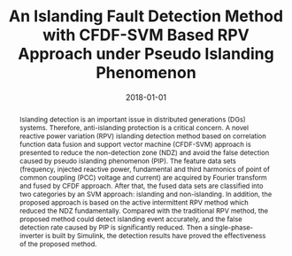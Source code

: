 ---
title: 'An Islanding Fault Detection Method with CFDF-SVM Based RPV Approach under Pseudo Islanding Phenomenon'

# Authors
# If you created a profile for a user (e.g. the default `admin` user), write the username (folder name) here
# and it will be replaced with their full name and linked to their profile.
authors:
  - Yang Li
  - Ningyun Lu
  - Bing Jiang
  - Yajie Ma
  - Xiuli Wang

# Author notes (optional)
author_notes:
  - '' #'Equal contribution'
  - '' #'Equal contribution'

date: '2018-01-01' #'2013-07-01T00:00:00Z'
doi: 'https://doi.org/10.1016/j.ifacol.2018.09.559'

# Schedule page publish date (NOT publication's date).
publishDate: '2023-11-24T03:08:20.555752Z'

# Publication type.
# Accepts a single type but formatted as a YAML list (for Hugo requirements).
# Enter a publication type from the CSL standard.
publication_types: ['paper-conference']

# Publication name and optional abbreviated publication name.
publication: In *10<sup>th</sup> IFAC Symposium on Fault Detection, Supervision and Safety for Technical Processes SAFEPROCESS*
publication_short: In *Warsaw, Poland*

abstract: 'Islanding detection is an important issue in distributed generations (DGs) systems. Therefore, anti-islanding protection is a critical concern. A novel reactive power variation (RPV) islanding detection method based on correlation function data fusion and support vector machine (CFDF-SVM) approach is presented to reduce the non-detection zone (NDZ) and avoid the false detection caused by pseudo islanding phenomenon (PIP). The feature data sets (frequency, injected reactive power, fundamental and third harmonics of point of common coupling (PCC) voltage and current) are acquired by Fourier transform and fused by CFDF approach. After that, the fused data sets are classified into two categories by an SVM approach: islanding and non-islanding. In addition, the proposed approach is based on the active intermittent RPV method which reduced the NDZ fundamentally. Compared with the traditional RPV method, the proposed method could detect islanding event accurately, and the false detection rate caused by PIP is significantly reduced. Then a single-phase-inverter is built by Simulink, the detection results have proved the effectiveness of the proposed method.'

# Summary. An optional shortened abstract.
summary: Islanding detection, Data fusion, Single-phase-inverter, Non-detection zone (NDZ), Pseudo islanding phenomenon (PIP). #Lorem ipsum dolor sit amet, consectetur adipiscing elit. Duis posuere tellus ac convallis placerat. Proin tincidunt magna sed ex sollicitudin condimentum.

tags: #[]
- Pseudo islanding phenomenon (PIP)
- Data fusion
- Islanding detection
- Non-detection zone (NDZ)
- Single-phase-inverter

# Display this page in the Featured widget?
featured: true

# Custom links (uncomment lines below)
# links:
# - name: Custom Link
#   url: http://example.org

url_pdf: []
url_code: '' #'https://github.com/HugoBlox/hugo-blox-builder'
url_dataset: '' #'https://github.com/HugoBlox/hugo-blox-builder'
url_poster: ''
url_project: ''
url_slides: ''
url_source: 'https://www.sciencedirect.com/science/article/pii/S2405896318322511#keys0001' #'https://github.com/HugoBlox/hugo-blox-builder'
url_video: '' #'https://youtube.com'

# Featured image
# To use, add an image named `featured.jpg/png` to your page's folder.
image:
  caption: 'Image credit: [**IFAC Safeprocess**](https://www.safeprocess2024.eu/)' #(https://unsplash.com/photos/pLCdAaMFLTE)
  focal_point: ''
  preview_only: false

# Associated Projects (optional).
#   Associate this publication with one or more of your projects.
#   Simply enter your project's folder or file name without extension.
#   E.g. `internal-project` references `content/project/internal-project/index.md`.
#   Otherwise, set `projects: []`.
projects: []
  #- example

# Slides (optional).
#   Associate this publication with Markdown slides.
#   Simply enter your slide deck's filename without extension.
#   E.g. `slides: "example"` references `content/slides/example/index.md`.
#   Otherwise, set `slides: ""`.
slides: "" #example

#下面开始，应该把这部分最后一行的‘---’移到此上面作结束
#{{% callout note %}}
#Click the _Cite_ button above to demo the feature to enable visitors to import publication metadata into their reference management software.
#{{% /callout %}}

#{{% callout note %}}
#Create your slides in Markdown - click the _Slides_ button to check out the example.
#{{% /callout %}}

#Add the publication's **full text** or **supplementary notes** here. You can use rich formatting such as including [code, math, and images](https://docs.hugoblox.com/content/writing-markdown-latex/).
---
